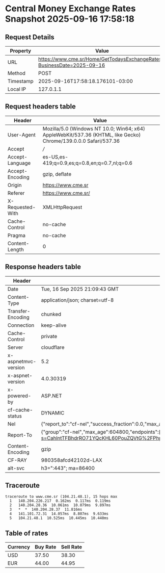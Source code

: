 # Central Money Exchange Rates Snapshot 2025-09-16 17:58:18
## Request Details

| Property | Value |
|----------|-------|
| URL | https://www.cme.sr/Home/GetTodaysExchangeRates/?BusinessDate=2025-09-16 |
| Method | POST |
| Timestamp | 2025-09-16T17:58:18.176101-03:00 |
| Local IP | 127.0.1.1 |
    
## Request headers table

| Header | Value |
|--------|-------|
| User-Agent | Mozilla/5.0 (Windows NT 10.0; Win64; x64) AppleWebKit/537.36 (KHTML, like Gecko) Chrome/139.0.0.0 Safari/537.36 |
| Accept | */* |
| Accept-Language | es-US,es-419;q=0.9,es;q=0.8,en;q=0.7,nl;q=0.6 |
| Accept-Encoding | gzip, deflate |
| Origin | https://www.cme.sr |
| Referer | https://www.cme.sr/ |
| X-Requested-With | XMLHttpRequest |
| Cache-Control | no-cache |
| Pragma | no-cache |
| Content-Length | 0 |

    
## Response headers table
| Header | Value |
|--------|-------|
| Date | Tue, 16 Sep 2025 21:09:43 GMT |
| Content-Type | application/json; charset=utf-8 |
| Transfer-Encoding | chunked |
| Connection | keep-alive |
| Cache-Control | private |
| Server | cloudflare |
| x-aspnetmvc-version | 5.2 |
| x-aspnet-version | 4.0.30319 |
| x-powered-by | ASP.NET |
| cf-cache-status | DYNAMIC |
| Nel | {"report_to":"cf-nel","success_fraction":0.0,"max_age":604800} |
| Report-To | {"group":"cf-nel","max_age":604800,"endpoints":[{"url":"https://a.nel.cloudflare.com/report/v4?s=CahlntTFBhdrRO71YQcKHL60PouZQVtG%2FPhphksDrvVKlWjvig8vdtlKInfI%2B7l3wKTyQa5s%2FEVUAWjSoiPdKLUsM7HdlODPp38%3D"}]} |
| Content-Encoding | gzip |
| CF-RAY | 980358afcd42102d-LAX |
| alt-svc | h3=":443"; ma=86400 |

## Traceroute 

```
traceroute to www.cme.sr (104.21.48.1), 15 hops max
  1   140.204.226.217  0.162ms  0.117ms  0.119ms 
  2   140.204.28.36  10.061ms  10.079ms  9.897ms 
  3   *  *  140.204.28.37  11.816ms 
  4   141.101.72.31  14.057ms  8.807ms  9.633ms 
  5   104.21.48.1  10.525ms  10.445ms  10.440ms 

```


## Table of rates

| Currency | Buy Rate | Sell Rate |
|----------|----------|-----------|
| USD | 37.50 | 38.30 |
| EUR | 44.00 | 44.95 |
